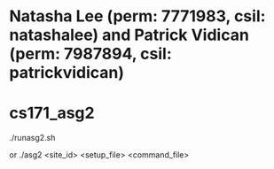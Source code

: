 # Natasha Lee (perm: 7771983, csil: natashalee) and Patrick Vidican (perm: 7987894, csil: patrickvidican)
# cs171_asg2


./runasg2.sh

or ./asg2 <site_id> <setup_file> <command_file>